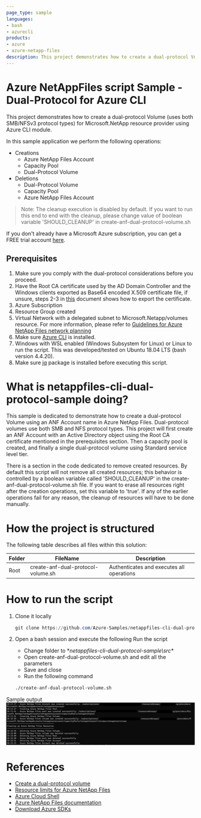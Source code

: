 ```yaml
---
page_type: sample
languages:
- bash
- azurecli
products:
- azure
- azure-netapp-files
description: This project demonstrates how to create a dual-protocol Volume for Microsoft.NetApp resource provider using Azure CLI NetAppFiles module.
---
```


# Azure NetAppFiles script Sample - Dual-Protocol for Azure CLI 

This project demonstrates how to create a dual-protocol Volume (uses both SMB/NFSv3 protocol types) for Microsoft.NetApp resource provider using Azure CLI module.

In this sample application we perform the following operations:

* Creations
    * Azure NetApp Files Account
    * Capacity Pool
    * Dual-Protocol Volume
* Deletions
    * Dual-Protocol Volume
    * Capacity Pool
    * Azure NetApp Files Account

>Note: The cleanup execution is disabled by default. If you want to run this end to end with the cleanup, please
>change value of boolean variable 'SHOULD_CLEANUP' in create-anf-dual-protocol-volume.sh

If you don't already have a Microsoft Azure subscription, you can get a FREE trial account [here](http://go.microsoft.com/fwlink/?LinkId=330212).

## Prerequisites

1. Make sure you comply with the dual-protocol considerations before you proceed.
1. Have the Root CA certificate used by the AD Domain Controller and the Windows clients exported as Base64 encoded X.509 certificate file, if unsure, steps 2-3 in [this](https://docs.microsoft.com/en-us/azure/azure-netapp-files/create-volumes-dual-protocol#upload-active-directory-certificate-authority-public-root-certificate) document shows how to export the certificate.
1. Azure Subscription
1. Resource Group created
1. Virtual Network with a delegated subnet to Microsoft.Netapp/volumes resource. For more information, please refer to [Guidelines for Azure NetApp Files network planning](https://docs.microsoft.com/en-us/azure/azure-netapp-files/azure-netapp-files-network-topologies)
1. Make sure [Azure CLI](https://docs.microsoft.com/cli/azure/install-azure-cli) is installed.
1. Windows with WSL enabled (Windows Subsystem for Linux) or Linux to run the script. This was developed/tested on Ubuntu 18.04 LTS (bash version 4.4.20).
1. Make sure [jq](https://stedolan.github.io/jq/) package is installed before executing this script.

# What is netappfiles-cli-dual-protocol-sample doing? 

This sample is dedicated to demonstrate how to create a dual-protocol Volume using an ANF Account name in Azure NetApp Files.
Dual-protocol volumes use both SMB and NFS protocol types.
This project will first create an ANF Account with an Active Directory object using the Root CA certificate mentioned in the prerequisites section.
Then a capacity pool is created, and finally a single dual-protocol volume using Standard service level tier.

There is a section in the code dedicated to remove created resources. By default this script will not remove all created resources;
this behavior is controlled by a boolean variable called 'SHOULD_CLEANUP' in the create-anf-dual-protocol-volume.sh file. If you want to erase all resources right after the
creation operations, set this variable to 'true'.
If any of the earlier operations fail for any reason, the cleanup of resources will have to be done manually.

# How the project is structured

The following table describes all files within this solution:

| Folder      | FileName               				 | Description                                                                                                                         |
|-------------|--------------------------------------|-------------------------------------------------------------------------------------------------------------------------------------|
| Root        | create-anf-dual-protocol-volume.sh   | Authenticates and executes all operations                                                                                           |


# How to run the script

1. Clone it locally
    ```powershell
    git clone https://github.com/Azure-Samples/netappfiles-cli-dual-protocol-sample.git
    ```
1. Open a bash session and execute the following Run the script

	 * Change folder to **netappfiles-cli-dual-protocol-sample\src\**
	 * Open create-anf-dual-protocol-volume.sh and edit all the parameters
	 * Save and close
	 * Run the following command
	 ``` Bash
	 ./create-anf-dual-protocol-volume.sh
	 ```

Sample output
![e2e execution](./media/e2e-execution.PNG)

# References

* [Create a dual-protocol volume](https://docs.microsoft.com/en-us/azure/azure-netapp-files/create-volumes-dual-protocol)
* [Resource limits for Azure NetApp Files](https://docs.microsoft.com/azure/azure-netapp-files/azure-netapp-files-resource-limits)
* [Azure Cloud Shell](https://docs.microsoft.com/azure/cloud-shell/quickstart)
* [Azure NetApp Files documentation](https://docs.microsoft.com/azure/azure-netapp-files/)
* [Download Azure SDKs](https://azure.microsoft.com/downloads/)
 
